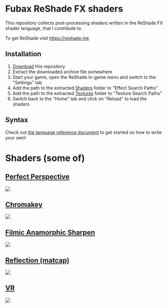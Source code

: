 Fubax ReShade FX shaders
========================

This repository collects post-processing shaders written in the ReShade FX shader language, that I contribute to.

To get ReShade visit https://reshade.me

Installation
------------

1. [Download](https://github.com/Fubaxiusz/fubax-shaders/archive/master.zip) this repository
2. Extract the downloaded archive file somewhere
3. Start your game, open the ReShade in-game menu and switch to the "Settings" tab
4. Add the path to the extracted [Shaders](/Shaders) folder to "Effect Search Paths"
5. Add the path to the extracted [Textures](/Textures) folder to "Texture Search Paths"
6. Switch back to the "Home" tab and click on "Reload" to load the shaders

Syntax
------

Check out [the language reference document](https://github.com/crosire/reshade-shaders/blob/master/REFERENCE.md) to get started on how to write your own!


Shaders (some of)
=================

[Perfect Perspective](/Shaders/PerfectPerspective.fx)
---------------------
![](https://i.imgur.com/xO6HhgK.png)

[Chromakey](/Shaders/Chromakey.fx)
---------------------
![](https://i.imgur.com/ZbAMK0S.jpg)

[Filmic Anamorphic Sharpen](/Shaders/FilmicAnamorphSharpen.fx)
---------------------
![](https://i.imgur.com/QOgs04N.png)

[Reflection (matcap)](/Shaders/Reflection.fx)
---------------------
![](https://i.imgur.com/DKsZBwE.jpg)

[VR](/Shaders/VR.fx)
---------------------
![](https://i.imgur.com/GqOsqOT.jpg)

